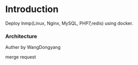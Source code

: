 # Introduction

Deploy lnmp(Linux, Nginx, MySQL, PHP7,redis) using docker.

### Architecture

Auther by WangDongyang

merge request
